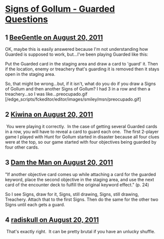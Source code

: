 # [Signs of Gollum - Guarded Questions](https://community.fantasyflightgames.com/topic/51875-signs-of-gollum-guarded-questions/)

## 1 [BeeGentle on August 20, 2011](https://community.fantasyflightgames.com/topic/51875-signs-of-gollum-guarded-questions/?do=findComment&comment=517436)

OK, maybe this is easily answered because I'm not understanding how Guarded is supposed to work, but...I've been playing Guarded like this:

Put the Guarded card in the staging area and draw a card to 'guard' it. Then if the location, enemy or treachery that's guarding it is removed then it stays open in the staging area.

So, that might be wrong...but, if it isn't, what do you do if you draw a Signs of Gollum and then another Signs of Gollum? I had 3 in a row and then a treachery...so I was like...preocupado.gif [/edge_scripts/fckeditor/editor/images/smiley/msn/preocupado.gif]

## 2 [Kiwina on August 20, 2011](https://community.fantasyflightgames.com/topic/51875-signs-of-gollum-guarded-questions/?do=findComment&comment=517438)

 You were playing it correctly.  In the case of getting several Guarded cards in a row, you will have to reveal a card to guard each one.  The first 2-player game I played with Hunt for Gollum started in disaster because all four clues were at the top, so our game started with four objectives being guarded by four other cards.

## 3 [Dam the Man on August 20, 2011](https://community.fantasyflightgames.com/topic/51875-signs-of-gollum-guarded-questions/?do=findComment&comment=517440)

"If another objective card comes up
while attaching a card for the guarded keyword, place
the second objective in the staging area, and use the
next card of the encounter deck to fulfill the original
keyword effect." (p. 24)

So I see Signs, draw for it, Signs, still drawing, Signs, still drawing, Treachery. Attach that to the first Signs. Then do the same for the other two Signs until each gets a guard.

## 4 [radiskull on August 20, 2011](https://community.fantasyflightgames.com/topic/51875-signs-of-gollum-guarded-questions/?do=findComment&comment=517444)

 That's exactly right.  It can be pretty brutal if you have an unlucky shuffle.

